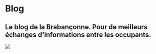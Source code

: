 # Blog

## Le blog de la Brabançonne. Pour de meilleurs échanges d'informations entre les occupants.

![](http://brab80.webs.com/BANNER_Old_BLOG.gif)

